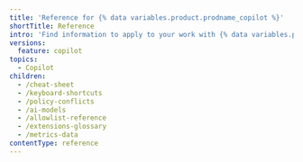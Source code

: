```yaml
---
title: 'Reference for {% data variables.product.prodname_copilot %}'
shortTitle: Reference
intro: 'Find information to apply to your work with {% data variables.product.prodname_copilot %}.'
versions:
  feature: copilot
topics:
  - Copilot
children:
  - /cheat-sheet
  - /keyboard-shortcuts
  - /policy-conflicts
  - /ai-models
  - /allowlist-reference
  - /extensions-glossary
  - /metrics-data
contentType: reference
---
```


